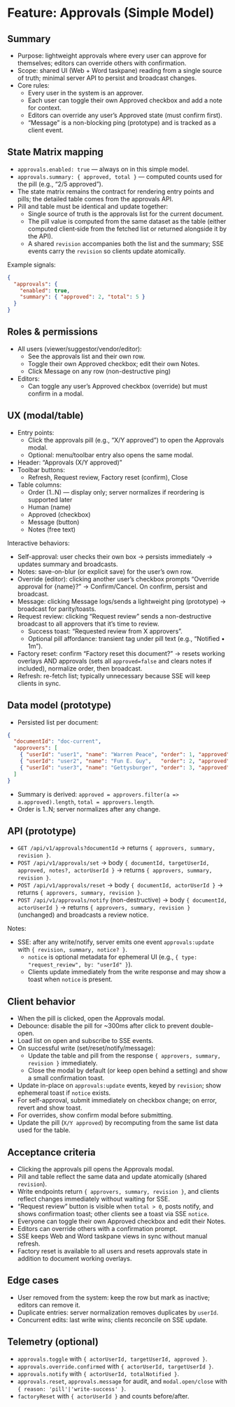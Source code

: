 # Feature: Approvals (Simple Model)

## Summary
- Purpose: lightweight approvals where every user can approve for themselves; editors can override others with confirmation.
- Scope: shared UI (Web + Word taskpane) reading from a single source of truth; minimal server API to persist and broadcast changes.
- Core rules:
  - Every user in the system is an approver.
  - Each user can toggle their own Approved checkbox and add a note for context.
  - Editors can override any user’s Approved state (must confirm first).
  - “Message” is a non-blocking ping (prototype) and is tracked as a client event.

## State Matrix mapping
- `approvals.enabled: true` — always on in this simple model.
- `approvals.summary: { approved, total }` — computed counts used for the pill (e.g., “2/5 approved”).
- The state matrix remains the contract for rendering entry points and pills; the detailed table comes from the approvals API.
- Pill and table must be identical and update together:
  - Single source of truth is the approvals list for the current document.
  - The pill value is computed from the same dataset as the table (either computed client‑side from the fetched list or returned alongside it by the API).
  - A shared `revision` accompanies both the list and the summary; SSE events carry the `revision` so clients update atomically.

Example signals:
```json
{
  "approvals": {
    "enabled": true,
    "summary": { "approved": 2, "total": 5 }
  }
}
```

## Roles & permissions
- All users (viewer/suggestor/vendor/editor):
  - See the approvals list and their own row.
  - Toggle their own Approved checkbox; edit their own Notes.
  - Click Message on any row (non-destructive ping)
- Editors:
  - Can toggle any user’s Approved checkbox (override) but must confirm in a modal.

## UX (modal/table)
- Entry points:
  - Click the approvals pill (e.g., “X/Y approved”) to open the Approvals modal.
  - Optional: menu/toolbar entry also opens the same modal.
- Header: “Approvals (X/Y approved)”
- Toolbar buttons:
  - Refresh, Request review, Factory reset (confirm), Close
- Table columns:
  - Order (1..N) — display only; server normalizes if reordering is supported later
  - Human (name)
  - Approved (checkbox)
  - Message (button)
  - Notes (free text)

Interactive behaviors:
- Self-approval: user checks their own box → persists immediately → updates summary and broadcasts.
- Notes: save-on-blur (or explicit save) for the user’s own row.
- Override (editor): clicking another user’s checkbox prompts “Override approval for {name}?” → Confirm/Cancel. On confirm, persist and broadcast.
- Message: clicking Message logs/sends a lightweight ping (prototype) → broadcast for parity/toasts.
- Request review: clicking “Request review” sends a non-destructive broadcast to all approvers that it’s time to review.
  - Success toast: “Requested review from X approvers”.
  - Optional pill affordance: transient tag under pill text (e.g., “Notified • 1m”).
- Factory reset: confirm “Factory reset this document?” → resets working overlays AND approvals (sets all `approved=false` and clears notes if included), normalize order, then broadcast.
- Refresh: re-fetch list; typically unnecessary because SSE will keep clients in sync.

## Data model (prototype)
- Persisted list per document:
```json
{
  "documentId": "doc-current",
  "approvers": [
    { "userId": "user1", "name": "Warren Peace", "order": 1, "approved": true,  "notes": "LGTM" },
    { "userId": "user2", "name": "Fun E. Guy",   "order": 2, "approved": true,  "notes": "" },
    { "userId": "user3", "name": "Gettysburger", "order": 3, "approved": false, "notes": "" }
  ]
}
```
- Summary is derived: `approved = approvers.filter(a => a.approved).length`, `total = approvers.length`.
- Order is 1..N; server normalizes after any change.

## API (prototype)
- `GET /api/v1/approvals?documentId` → returns `{ approvers, summary, revision }`.
- `POST /api/v1/approvals/set` → body `{ documentId, targetUserId, approved, notes?, actorUserId }` → returns `{ approvers, summary, revision }`.
- `POST /api/v1/approvals/reset` → body `{ documentId, actorUserId }` → returns `{ approvers, summary, revision }`.
- `POST /api/v1/approvals/notify` (non-destructive) → body `{ documentId, actorUserId }` → returns `{ approvers, summary, revision }` (unchanged) and broadcasts a review notice.

Notes:
- SSE: after any write/notify, server emits one event `approvals:update` with `{ revision, summary, notice? }`.
  - `notice` is optional metadata for ephemeral UI (e.g., `{ type: "request_review", by: "userId" }`).
  - Clients update immediately from the write response and may show a toast when `notice` is present.

## Client behavior
- When the pill is clicked, open the Approvals modal.
- Debounce: disable the pill for ~300ms after click to prevent double-open.
- Load list on open and subscribe to SSE events.
- On successful write (set/reset/notify/message):
  - Update the table and pill from the response `{ approvers, summary, revision }` immediately.
  - Close the modal by default (or keep open behind a setting) and show a small confirmation toast.
- Update in-place on `approvals:update` events, keyed by `revision`; show ephemeral toast if `notice` exists.
- For self-approval, submit immediately on checkbox change; on error, revert and show toast.
- For overrides, show confirm modal before submitting.
- Update the pill (`X/Y approved`) by recomputing from the same list data used for the table.

## Acceptance criteria
- Clicking the approvals pill opens the Approvals modal.
- Pill and table reflect the same data and update atomically (shared `revision`).
- Write endpoints return `{ approvers, summary, revision }`, and clients reflect changes immediately without waiting for SSE.
- “Request review” button is visible when `total > 0`, posts notify, and shows confirmation toast; other clients see a toast via SSE `notice`.
- Everyone can toggle their own Approved checkbox and edit their Notes.
- Editors can override others with a confirmation prompt.
- SSE keeps Web and Word taskpane views in sync without manual refresh.
- Factory reset is available to all users and resets approvals state in addition to document working overlays.

## Edge cases
- User removed from the system: keep the row but mark as inactive; editors can remove it.
- Duplicate entries: server normalization removes duplicates by `userId`.
- Concurrent edits: last write wins; clients reconcile on SSE update.

## Telemetry (optional)
- `approvals.toggle` with `{ actorUserId, targetUserId, approved }`.
- `approvals.override.confirmed` with `{ actorUserId, targetUserId }`.
- `approvals.notify` with `{ actorUserId, totalNotified }`.
- `approvals.reset`, `approvals.message` for audit, and `modal.open/close` with `{ reason: 'pill'|'write-success' }`.
- `factoryReset` with `{ actorUserId }` and counts before/after.
